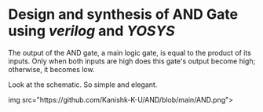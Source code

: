 # Design and synthesis of AND Gate using _verilog_ and _YOSYS_
<p>
The output of the AND gate, a main logic gate, is equal to the product of its inputs. Only when both inputs are high does this gate's output become high; otherwise, it becomes low. 
</p>
Look at the schematic. So simple and elegant.
<p> img src="https://github.com/Kanishk-K-U/AND/blob/main/AND.png">
</p>
